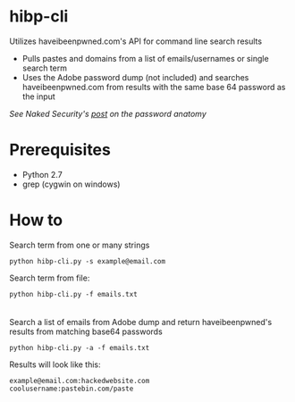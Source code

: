 # hibp-cli
Utilizes haveibeenpwned.com's API for command line search results

* Pulls pastes and domains from a list of emails/usernames or single search term
* Uses the Adobe password dump (not included) and searches haveibeenpwned.com from results with the same base 64 password as the input

_See Naked Security's [post](https://nakedsecurity.sophos.com/2013/11/04/anatomy-of-a-password-disaster-adobes-giant-sized-cryptographic-blunder/) on the password anatomy_


# Prerequisites
* Python 2.7
* grep (cygwin on windows)


# How to
Search term from one or many strings

```python hibp-cli.py -s example@email.com```

Search term from file:

```python hibp-cli.py -f emails.txt```
<br /><br /><br />
Search a list of emails from Adobe dump and return haveibeenpwned's results from matching base64 passwords

```python hibp-cli.py -a -f emails.txt```

Results will look like this:

```
example@email.com:hackedwebsite.com
coolusername:pastebin.com/paste
```
